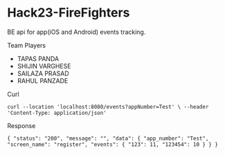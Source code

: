# Hack23-FireFighters
BE api for app(iOS and Android) events tracking.

Team Players
* TAPAS PANDA
* SHIJIN VARGHESE
* SAILAZA PRASAD
* RAHUL PANZADE


Curl

`curl --location 'localhost:8080/events?appNumber=Test' \
--header 'Content-Type: application/json'`

Response

`{
"status": "200",
"message": "",
"data": {
"app_number": "Test",
"screen_name": "register",
"events": {
"123": 11,
"123454": 10
}
}
}`
